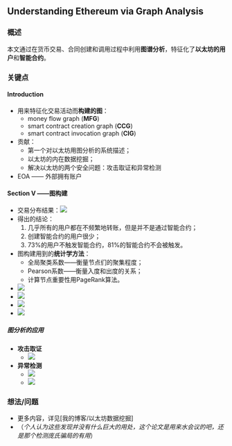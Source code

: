## Understanding Ethereum via Graph Analysis


### 概述

本文通过在货币交易、合同创建和调用过程中利用**图谱分析**，特征化了**以太坊的用户**和**智能合约**。



### 关键点

#### Introduction

- 用来特征化交易活动而**构建的图**：
  - money flow graph (**MFG**)
  - smart contract creation graph (**CCG**)
  - smart contract invocation graph (**CIG**)
- 贡献：
  - 第一个对以太坊用图分析的系统描述；
  - 以太坊的内在数据挖掘；
  - 解决以太坊的两个安全问题：攻击取证和异常检测
- EOA —— 外部拥有账户



#### Section V ——图构建

- 交易分布结果：![](https://ws1.sinaimg.cn/large/006tNbRwgy1fye5ifx5fmj30nw0e0jty.jpg)
- 得出的结论：
  1. 几乎所有的用户都在不频繁地转账，但是并不是通过智能合约；
  2. 创建智能合约的用户很少；
  3. 73%的用户不触发智能合约，81%的智能合约不会被触发。
- 图构建用到的**统计学方法**：
  - 全局聚类系数——衡量节点们的聚集程度；
  - Pearson系数——衡量入度和出度的关系；
  - 计算节点重要性用PageRank算法。
- ![](https://ws4.sinaimg.cn/large/006tNbRwgy1fye6fojmekj30qc06m0u5.jpg)
- ![](https://ws2.sinaimg.cn/large/006tNbRwgy1fye6g3f4jaj31a606udik.jpg)
- ![](https://ws4.sinaimg.cn/large/006tNbRwgy1fye6hohjeyj31da09cn0y.jpg)
- ![](https://ws4.sinaimg.cn/large/006tNbRwgy1fye6i18csaj31c807gju3.jpg)



##### 图分析的应用

- **攻击取证**
  - ![](https://ws4.sinaimg.cn/large/006tNbRwgy1fye6l7y254j30m60g2jsu.jpg)
- **异常检测**
  - ![](https://ws4.sinaimg.cn/large/006tNbRwgy1fye6lr8zutj30mu0js77a.jpg)
  - ![](https://ws1.sinaimg.cn/large/006tNbRwgy1fye6n0iu9jj30xq0d0q4q.jpg)



### 想法/问题

- 更多内容，详见[我的博客/以太坊数据挖掘]
- （*个人认为这些发现并没有什么巨大的用处，这个论文是用来水会议的吧，还是那个检测庞氏骗局的有用*）



